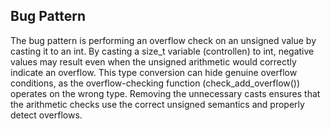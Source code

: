 ## Bug Pattern

The bug pattern is performing an overflow check on an unsigned value by casting it to an int. By casting a size_t variable (controllen) to int, negative values may result even when the unsigned arithmetic would correctly indicate an overflow. This type conversion can hide genuine overflow conditions, as the overflow-checking function (check_add_overflow()) operates on the wrong type. Removing the unnecessary casts ensures that the arithmetic checks use the correct unsigned semantics and properly detect overflows.